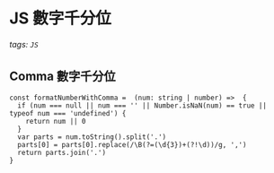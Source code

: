 # JS 數字千分位

###### tags: `JS`

## Comma 數字千分位

```javascript=
const formatNumberWithComma =  (num: string | number) =>  {
  if (num === null || num === '' || Number.isNaN(num) == true || typeof num === 'undefined') {
    return num || 0
  }
  var parts = num.toString().split('.')
  parts[0] = parts[0].replace(/\B(?=(\d{3})+(?!\d))/g, ',')
  return parts.join('.')
}
```